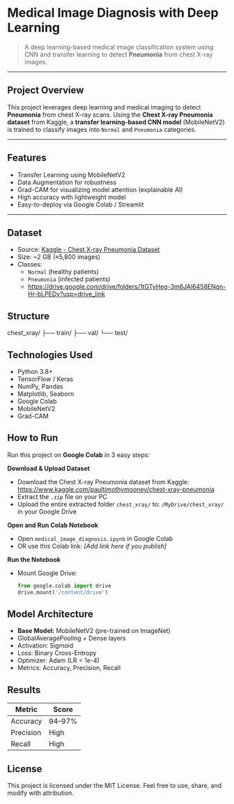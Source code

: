 # Medical Image Diagnosis with Deep Learning
> A deep learning-based medical image classification system using CNN and transfer learning to detect **Pneumonia** from chest X-ray images.
---
##  Project Overview

This project leverages deep learning and medical imaging to detect **Pneumonia** from chest X-ray scans. Using the **Chest X-ray Pneumonia dataset** from Kaggle, a **transfer learning-based CNN model** (MobileNetV2) is trained to classify images into `Normal` and `Pneumonia` categories.

---

##  Features

-  Transfer Learning using MobileNetV2
-  Data Augmentation for robustness
-  Grad-CAM for visualizing model attention (explainable AI)
-  High accuracy with lightweight model
-  Easy-to-deploy via Google Colab / Streamlit

---

##  Dataset

- Source: [Kaggle - Chest X-ray Pneumonia Dataset](https://www.kaggle.com/paultimothymooney/chest-xray-pneumonia)
- Size: ~2 GB (≈5,800 images)
- Classes: 
  - `Normal` (healthy patients)
  - `Pneumonia` (infected patients)
  - https://drive.google.com/drive/folders/1tGTyHeg-3m6JAl6458ENgn-Hr-bLPEDv?usp=drive_link

## Structure

chest_xray/
├── train/
├── val/
└── test/

##  Technologies Used

- Python 3.8+
- TensorFlow / Keras
- NumPy, Pandas
- Matplotlib, Seaborn
- Google Colab
- MobileNetV2
- Grad-CAM


## How to Run

Run this project on **Google Colab** in 3 easy steps:

 **Download & Upload Dataset**
- Download the Chest X-ray Pneumonia dataset from Kaggle:
  https://www.kaggle.com/paultimothymooney/chest-xray-pneumonia
- Extract the `.zip` file on your PC
- Upload the entire extracted folder `chest_xray/` to:
  `/MyDrive/chest_xray/` in your Google Drive

 **Open and Run Colab Notebook**
- Open `medical_image_diagnosis.ipynb` in Google Colab
- OR use this Colab link: *[Add link here if you publish]*

 **Run the Notebook**
- Mount Google Drive:
  ```python
  from google.colab import drive
  drive.mount('/content/drive')


##  Model Architecture

-  **Base Model:** MobileNetV2 (pre-trained on ImageNet)
-  GlobalAveragePooling + Dense layers
-  Activation: Sigmoid
-  Loss: Binary Cross-Entropy
-  Optimizer: Adam (LR = 1e-4)
-  Metrics: Accuracy, Precision, Recall

## Results

| Metric    | Score     |
|-----------|-----------|
| Accuracy  | 94–97%    |
| Precision | High      |
| Recall    | High      |


## License
This project is licensed under the MIT License.
Feel free to use, share, and modify with attribution.





